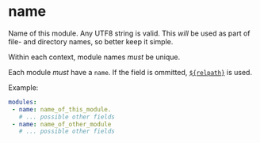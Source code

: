 # name

Name of this module. Any UTF8 string is valid. This *will* be used as part of
file- and directory names, so better keep it simple.

Within each context, module names *must* be unique.

Each module *must* have a `name`. If the field is ommitted, [`${relpath}`](../variables.md#relpath)
is used.

Example:

```yaml
modules:
 - name: name_of_this_module.
   # ... possible other fields
 - name: name_of_other_module
   # ... possible other fields
```
